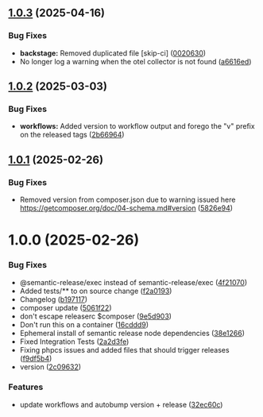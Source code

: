 ## [1.0.3](https://github.com/webgrip/telemetry-service/compare/1.0.2...1.0.3) (2025-04-16)


### Bug Fixes

* **backstage:** Removed duplicated file [skip-ci] ([0020630](https://github.com/webgrip/telemetry-service/commit/002063052f2276f45f9e959e4a4357a703b47cfa))
* No longer log a warning when the otel collector is not found ([a6616ed](https://github.com/webgrip/telemetry-service/commit/a6616ed9861a6f147dc43fbdb801933226158a4c))

## [1.0.2](https://github.com/webgrip/telemetry-service/compare/v1.0.1...1.0.2) (2025-03-03)


### Bug Fixes

* **workflows:** Added version to workflow output and forego the "v" prefix on the released tags ([2b66964](https://github.com/webgrip/telemetry-service/commit/2b66964102dff7e0e166f95b1877b0fc89cedf86))

## [1.0.1](https://github.com/webgrip/telemetry-service/compare/v1.0.0...v1.0.1) (2025-02-26)


### Bug Fixes

* Removed version from composer.json due to warning issued here https://getcomposer.org/doc/04-schema.md#version ([5826e94](https://github.com/webgrip/telemetry-service/commit/5826e94c3903b9098c4478f8560363766a0cd861))

# 1.0.0 (2025-02-26)


### Bug Fixes

* @semantic-release/exec instead of semantic-release/exec ([4f21070](https://github.com/webgrip/telemetry-service/commit/4f210709ebee7dcd5c8c95373a9fabbc8d561ace))
* Added tests/** to on source change ([f2a0193](https://github.com/webgrip/telemetry-service/commit/f2a0193df829b8d2eb7251251063ca0718e68e44))
* Changelog ([b197117](https://github.com/webgrip/telemetry-service/commit/b1971179d23b55a0a07b9623e99ba326230e2d4c))
* composer update ([5061f22](https://github.com/webgrip/telemetry-service/commit/5061f2200b394b8613052ee6d753a2e0715d8513))
* don't escape releaserc $composer ([9e5d903](https://github.com/webgrip/telemetry-service/commit/9e5d9033151002d8db378068a528054f3cb40f34))
* Don't run this on a container ([16cddd9](https://github.com/webgrip/telemetry-service/commit/16cddd9c3521d0f960cad0d3e170a1b16180ed97))
* Ephemeral install of semantic release node dependencies ([38e1266](https://github.com/webgrip/telemetry-service/commit/38e1266622465597519d839940aecac222bf9bcb))
* Fixed Integration Tests ([2a2d3fe](https://github.com/webgrip/telemetry-service/commit/2a2d3fe10ddf3b4716e6924568b01817fc151586))
* Fixing phpcs issues and added files that should trigger releases ([f9df5b4](https://github.com/webgrip/telemetry-service/commit/f9df5b469c0cdc2fc998e20464ca814902aea1cf))
* version ([2c09632](https://github.com/webgrip/telemetry-service/commit/2c09632ccdd81f622666f101e5801a35da519374))


### Features

* update workflows and autobump version + release ([32ec60c](https://github.com/webgrip/telemetry-service/commit/32ec60ce49f0a6f4bfa7b70be9b9ef37e6081702))
